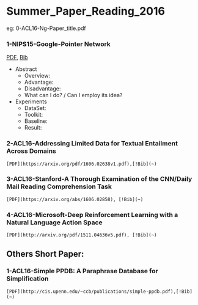 # Summer_Paper_Reading_2016
eg: 0-ACL16-Ng-Paper_title.pdf


### 1-NIPS15-Google-Pointer Network
  [PDF](http://papers.nips.cc/paper/5866-pointer-networks.pdf), [Bib](https://papers.nips.cc/paper/5866-pointer-networks/bibtex)
    
- Abstract
  - Overview:
  - Advantage:
  - Disadvantage:
  - What can I do? / Can I employ its idea?
- Experiments
  - DataSet:
  - Toolkit:
  - Baseline:
  - Result:

### 2-ACL16-Addressing Limited Data for Textual Entailment Across Domains

    [PDF](https://arxiv.org/pdf/1606.02638v1.pdf),[!Bib](~)

### 3-ACL16-Stanford-A Thorough Examination of the CNN/Daily Mail Reading Comprehension Task

    [PDF](https://arxiv.org/abs/1606.02858), [!Bib](~)


### 4-ACL16-Microsoft-Deep Reinforcement Learning with a Natural Language Action Space

    [PDF](http://arxiv.org/pdf/1511.04636v5.pdf), [!Bib](~)

## Others Short Paper:

### 1-ACL16-Simple PPDB: A Paraphrase Database for Simplification

    [PDF](http://cis.upenn.edu/~ccb/publications/simple-ppdb.pdf),[!Bib](~)



